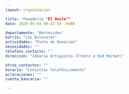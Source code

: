 ```yaml
---
layout: organizacion

title: "Panadería "El Oeste""
date: 2020-05-04 00:47:54 -0300

departamento: "Montevideo"
barrio: "Los Bulevares"
actividades: "Punto de Donación"
necesidades: ""
telefono_contacto: ""
direccion: "Ideario Artiguista (Frente a Red Market)"

otros_contactos: ""
horario: "Consultar telefónicamente"
aclaraciones: ""
cuenta_bancaria: ""

---
```

